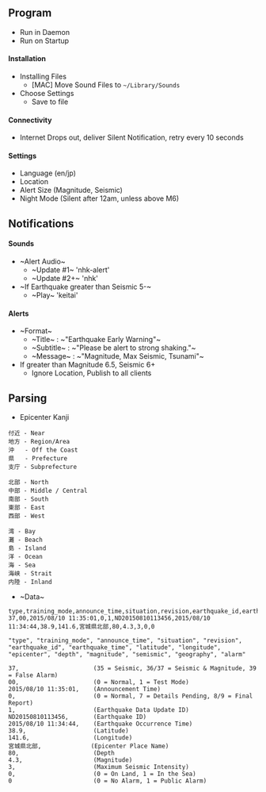 ## Program
- Run in Daemon
- Run on Startup

#### Installation
- Installing Files
    - [MAC] Move Sound Files to `~/Library/Sounds`
- Choose Settings
    - Save to file

#### Connectivity
- Internet Drops out, deliver Silent Notification, retry every 10 seconds

#### Settings
- Language (en/jp)
- Location
- Alert Size (Magnitude, Seismic)
- Night Mode (Silent after 12am, unless above M6)

## Notifications
#### Sounds
- ~Alert Audio~
    - ~Update #1~      'nhk-alert'
    - ~Update #2+~     'nhk'
- ~If Earthquake greater than Seismic 5-~
    - ~Play~           'keitai'

#### Alerts
- ~Format~
    - ~Title~     : ~"Earthquake Early Warning"~
    - ~Subtitle~  : ~"Please be alert to strong shaking."~
    - ~Message~   : ~"Magnitude, Max Seismic, Tsunami"~
- If greater than Magnitude 6.5, Seismic 6+
    - Ignore Location, Publish to all clients

## Parsing
- Epicenter Kanji
```
付近 - Near
地方 - Region/Area
沖   - Off the Coast
県   - Prefecture
支庁 - Subprefecture

北部 - North
中部 - Middle / Central
南部 - South
東部 - East
西部 - West

湾 - Bay
灘 - Beach
島 - Island
洋 - Ocean
海 - Sea
海峡 - Strait
内陸 - Inland

```

- ~Data~
```
type,training_mode,announce_time,situation,revision,earthquake_id,earthquake_time,latitude,longitude,epicenter,depth,magnitude,semismic,geography,alarm
37,00,2015/08/10 11:35:01,0,1,ND20150810113456,2015/08/10 11:34:44,38.9,141.6,宮城県北部,80,4.3,3,0,0
```

```
"type", "training_mode", "announce_time", "situation", "revision", "earthquake_id", "earthquake_time", "latitude", "longitude", "epicenter", "depth", "magnitude", "semismic", "geography", "alarm"

37,                     (35 = Seismic, 36/37 = Seismic & Magnitude, 39 = False Alarm)
00,                     (0 = Normal, 1 = Test Mode)
2015/08/10 11:35:01,    (Announcement Time)
0,                      (0 = Normal, 7 = Details Pending, 8/9 = Final Report)
1,                      (Earthquake Data Update ID)
ND20150810113456,       (Earthquake ID)
2015/08/10 11:34:44,    (Earthquake Occurrence Time)
38.9,                   (Latitude)
141.6,                  (Longitude)
宮城県北部,              (Epicenter Place Name)
80,                     (Depth
4.3,                    (Magnitude)
3,                      (Maximum Seismic Intensity)
0,                      (0 = On Land, 1 = In the Sea)
0                       (0 = No Alarm, 1 = Public Alarm)
```
